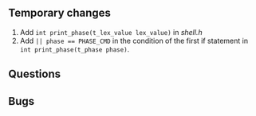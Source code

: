 ## Temporary changes
1. Add `int	print_phase(t_lex_value lex_value)` in _shell.h_
2.  Add `|| phase == PHASE_CMD` in the condition of the first if statement in `int print_phase(t_phase phase)`.

## Questions

## Bugs
